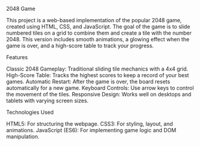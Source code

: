 2048 Game


This project is a web-based implementation of the popular 2048 game, created using HTML, CSS, and JavaScript. The goal of the game is to slide numbered tiles on a grid to combine them and create a tile with the number 2048. This version includes smooth animations, a glowing effect when the game is over, and a high-score table to track your progress.

Features

Classic 2048 Gameplay: Traditional sliding tile mechanics with a 4x4 grid.
High-Score Table: Tracks the highest scores to keep a record of your best games.
Automatic Restart: After the game is over, the board resets automatically for a new game.
Keyboard Controls: Use arrow keys to control the movement of the tiles.
Responsive Design: Works well on desktops and tablets with varying screen sizes.

Technologies Used

HTML5: For structuring the webpage.
CSS3: For styling, layout, and animations.
JavaScript (ES6): For implementing game logic and DOM manipulation.

